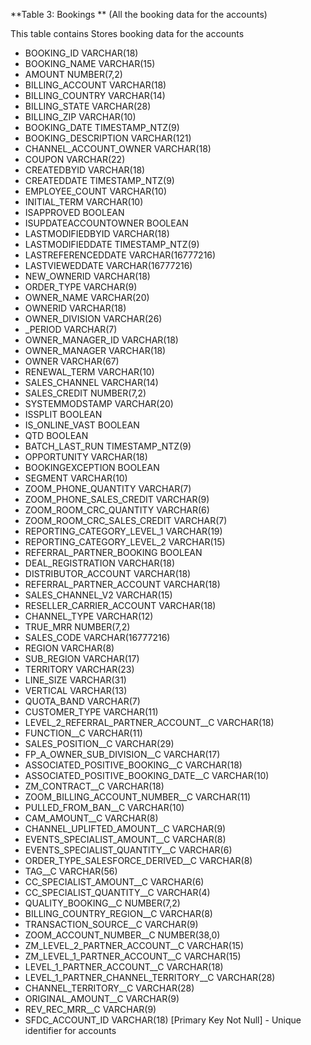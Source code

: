 **Table 3: Bookings ** (All the booking data for the accounts)

This table contains Stores booking data for the accounts

- BOOKING_ID	VARCHAR(18)
- BOOKING_NAME	VARCHAR(15)
- AMOUNT	NUMBER(7,2)
- BILLING_ACCOUNT	VARCHAR(18)
- BILLING_COUNTRY	VARCHAR(14)
- BILLING_STATE	VARCHAR(28)
- BILLING_ZIP	VARCHAR(10)
- BOOKING_DATE	TIMESTAMP_NTZ(9)
- BOOKING_DESCRIPTION	VARCHAR(121)
- CHANNEL_ACCOUNT_OWNER	VARCHAR(18)
- COUPON	VARCHAR(22)
- CREATEDBYID	VARCHAR(18)
- CREATEDDATE	TIMESTAMP_NTZ(9)
- EMPLOYEE_COUNT	VARCHAR(10)
- INITIAL_TERM	VARCHAR(10)
- ISAPPROVED	BOOLEAN
- ISUPDATEACCOUNTOWNER	BOOLEAN
- LASTMODIFIEDBYID	VARCHAR(18)
- LASTMODIFIEDDATE	TIMESTAMP_NTZ(9)
- LASTREFERENCEDDATE	VARCHAR(16777216)
- LASTVIEWEDDATE	VARCHAR(16777216)
- NEW_OWNERID	VARCHAR(18)
- ORDER_TYPE	VARCHAR(9)
- OWNER_NAME	VARCHAR(20)
- OWNERID	VARCHAR(18)
- OWNER_DIVISION	VARCHAR(26)
- _PERIOD	VARCHAR(7)
- OWNER_MANAGER_ID	VARCHAR(18)
- OWNER_MANAGER	VARCHAR(18)
- OWNER	VARCHAR(67)
- RENEWAL_TERM	VARCHAR(10)
- SALES_CHANNEL	VARCHAR(14)
- SALES_CREDIT	NUMBER(7,2)
- SYSTEMMODSTAMP	VARCHAR(20)
- ISSPLIT	BOOLEAN
- IS_ONLINE_VAST	BOOLEAN
- QTD	BOOLEAN
- BATCH_LAST_RUN	TIMESTAMP_NTZ(9)
- OPPORTUNITY	VARCHAR(18)
- BOOKINGEXCEPTION	BOOLEAN
- SEGMENT	VARCHAR(10)
- ZOOM_PHONE_QUANTITY	VARCHAR(7)
- ZOOM_PHONE_SALES_CREDIT	VARCHAR(9)
- ZOOM_ROOM_CRC_QUANTITY	VARCHAR(6)
- ZOOM_ROOM_CRC_SALES_CREDIT	VARCHAR(7)
- REPORTING_CATEGORY_LEVEL_1	VARCHAR(19)
- REPORTING_CATEGORY_LEVEL_2	VARCHAR(15)
- REFERRAL_PARTNER_BOOKING	BOOLEAN
- DEAL_REGISTRATION	VARCHAR(18)
- DISTRIBUTOR_ACCOUNT	VARCHAR(18)
- REFERRAL_PARTNER_ACCOUNT	VARCHAR(18)
- SALES_CHANNEL_V2	VARCHAR(15)
- RESELLER_CARRIER_ACCOUNT	VARCHAR(18)
- CHANNEL_TYPE	VARCHAR(12)
- TRUE_MRR	NUMBER(7,2)
- SALES_CODE	VARCHAR(16777216)
- REGION	VARCHAR(8)
- SUB_REGION	VARCHAR(17)
- TERRITORY	VARCHAR(23)
- LINE_SIZE	VARCHAR(31)
- VERTICAL	VARCHAR(13)
- QUOTA_BAND	VARCHAR(7)
- CUSTOMER_TYPE	VARCHAR(11)
- LEVEL_2_REFERRAL_PARTNER_ACCOUNT__C	VARCHAR(18)
- FUNCTION__C	VARCHAR(11)
- SALES_POSITION__C	VARCHAR(29)
- FP_A_OWNER_SUB_DIVISION__C	VARCHAR(17)
- ASSOCIATED_POSITIVE_BOOKING__C	VARCHAR(18)
- ASSOCIATED_POSITIVE_BOOKING_DATE__C	VARCHAR(10)
- ZM_CONTRACT__C	VARCHAR(18)
- ZOOM_BILLING_ACCOUNT_NUMBER__C	VARCHAR(11)
- PULLED_FROM_BAN__C	VARCHAR(10)
- CAM_AMOUNT__C	VARCHAR(8)
- CHANNEL_UPLIFTED_AMOUNT__C	VARCHAR(9)
- EVENTS_SPECIALIST_AMOUNT__C	VARCHAR(8)
- EVENTS_SPECIALIST_QUANTITY__C	VARCHAR(6)
- ORDER_TYPE_SALESFORCE_DERIVED__C	VARCHAR(8)
- TAG__C	VARCHAR(56)
- CC_SPECIALIST_AMOUNT__C	VARCHAR(6)
- CC_SPECIALIST_QUANTITY__C	VARCHAR(4)
- QUALITY_BOOKING__C	NUMBER(7,2)
- BILLING_COUNTRY_REGION__C	VARCHAR(8)
- TRANSACTION_SOURCE__C	VARCHAR(9)
- ZOOM_ACCOUNT_NUMBER__C	NUMBER(38,0)
- ZM_LEVEL_2_PARTNER_ACCOUNT__C	VARCHAR(15)
- ZM_LEVEL_1_PARTNER_ACCOUNT__C	VARCHAR(15)
- LEVEL_1_PARTNER_ACCOUNT__C	VARCHAR(18)
- LEVEL_1_PARTNER_CHANNEL_TERRITORY__C	VARCHAR(28)
- CHANNEL_TERRITORY__C	VARCHAR(28)
- ORIGINAL_AMOUNT__C	VARCHAR(9)
- REV_REC_MRR__C	VARCHAR(9)
- SFDC_ACCOUNT_ID	VARCHAR(18) [Primary Key Not Null] - Unique identifier for accounts
